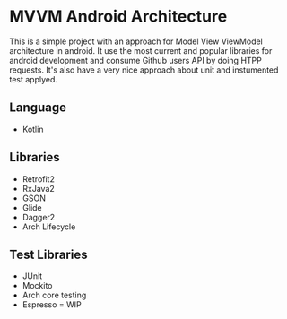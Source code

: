 # MVVM Android Architecture

This is a simple project with an approach for Model View ViewModel architecture in android. 
It use the most current and popular libraries for android development and consume Github users API by doing HTPP requests.
It's also have a very nice approach about unit and instumented test applyed.

## Language
* Kotlin

## Libraries
* Retrofit2
* RxJava2
* GSON
* Glide
* Dagger2
* Arch Lifecycle


## Test Libraries
* JUnit
* Mockito
* Arch core testing
* Espresso = WIP
